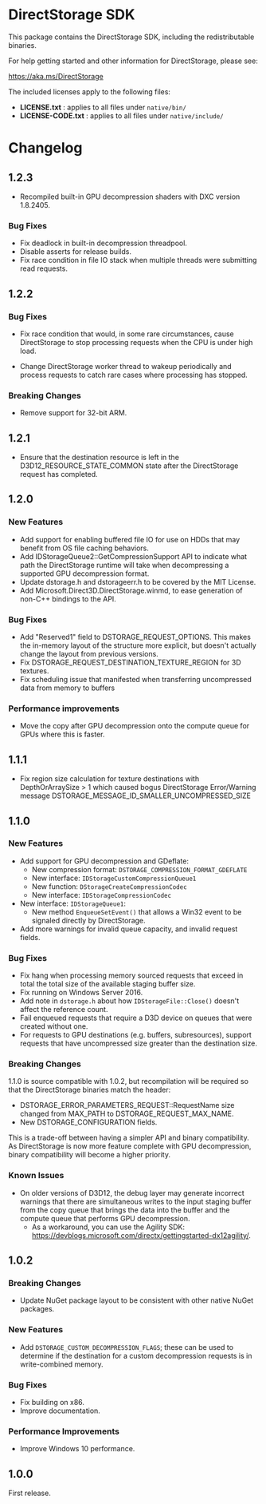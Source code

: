 # DirectStorage SDK

This package contains the DirectStorage SDK, including the redistributable binaries.

For help getting started and other information for DirectStorage, please see:

https://aka.ms/DirectStorage

The included licenses apply to the following files:

- **LICENSE.txt** : applies to all files under `native/bin/`
- **LICENSE-CODE.txt** : applies to all files under `native/include/`
# Changelog

## 1.2.3
- Recompiled built-in GPU decompression shaders with DXC version 1.8.2405.

### Bug Fixes

- Fix deadlock in built-in decompression threadpool.
- Disable asserts for release builds.
- Fix race condition in file IO stack when multiple threads were submitting 
  read requests.

## 1.2.2

### Bug Fixes

- Fix race condition that would, in some rare circumstances, cause DirectStorage
  to stop processing requests when the CPU is under high load.

- Change DirectStorage worker thread to wakeup periodically and process requests
  to catch rare cases where processing has stopped.

### Breaking Changes
- Remove support for 32-bit ARM.


## 1.2.1
- Ensure that the destination resource is left in the D3D12_RESOURCE_STATE_COMMON state after the DirectStorage request has completed.

## 1.2.0

### New Features
- Add support for enabling buffered file IO for use on HDDs that may benefit from OS file caching behaviors.
- Add IDStorageQueue2::GetCompressionSupport API to indicate what path the DirectStorage runtime will take when decompressing a supported GPU decompression format.
- Update dstorage.h and dstorageerr.h to be covered by the MIT License.
- Add Microsoft.Direct3D.DirectStorage.winmd, to ease generation of non-C++ bindings to the API.

### Bug Fixes
- Add "Reserved1" field to DSTORAGE_REQUEST_OPTIONS.  This makes the in-memory layout of the structure more explicit, but doesn't actually change the layout from previous versions.
- Fix DSTORAGE_REQUEST_DESTINATION_TEXTURE_REGION for 3D textures.
- Fix scheduling issue that manifested when transferring uncompressed data from memory to buffers

### Performance improvements
- Move the copy after GPU decompression onto the compute queue for GPUs where this is faster.

## 1.1.1
- Fix region size calculation for texture destinations with DepthOrArraySize > 1 which caused bogus DirectStorage Error/Warning message DSTORAGE_MESSAGE_ID_SMALLER_UNCOMPRESSED_SIZE

## 1.1.0

### New Features
- Add support for GPU decompression and GDeflate:
  - New compression format: `DSTORAGE_COMPRESSION_FORMAT_GDEFLATE`
  - New interface: `IDStorageCustomCompressionQueue1`
  - New function: `DStorageCreateCompressionCodec`
  - New interface: `IDStorageCompressionCodec`
- New interface: `IDStorageQueue1`:
  - New method `EnqueueSetEvent()` that allows a Win32 event to be signaled directly by DirectStorage.
- Add more warnings for invalid queue capacity, and invalid request fields.

### Bug Fixes
- Fix hang when processing memory sourced requests that exceed in total the total size of the available staging buffer size.
- Fix running on Windows Server 2016.
- Add note in `dstorage.h` about how `IDStorageFile::Close()` doesn't affect the reference count.
- Fail enqueued requests that require a D3D device on queues that were created without one.
- For requests to GPU destinations (e.g. buffers, subresources), support requests that have uncompressed size greater than the destination size.

### Breaking Changes

1.1.0 is source compatible with 1.0.2, but recompilation will be required so that the DirectStorage binaries match the header:

- DSTORAGE_ERROR_PARAMETERS_REQUEST::RequestName size changed from MAX_PATH to DSTORAGE_REQUEST_MAX_NAME.
- New DSTORAGE_CONFIGURATION fields.

This is a trade-off between having a simpler API and binary compatibility.  As DirectStorage is now more feature complete with GPU decompression, binary compatibility will become a higher priority.

### Known Issues
- On older versions of D3D12, the debug layer may generate incorrect warnings that there are simultaneous writes to the input staging buffer from the copy queue that brings the data into the buffer and the compute queue that performs GPU decompression.
  - As a workaround, you can use the Agility SDK: https://devblogs.microsoft.com/directx/gettingstarted-dx12agility/.



## 1.0.2

### Breaking Changes

* Update NuGet package layout to be consistent with other native NuGet packages.

### New Features

* Add `DSTORAGE_CUSTOM_DECOMPRESSION_FLAGS`; these can be used to determine if the destination for a custom decompression requests is in write-combined memory.

### Bug Fixes

* Fix building on x86.
* Improve documentation.

### Performance Improvements

* Improve Windows 10 performance.

## 1.0.0

First release.
